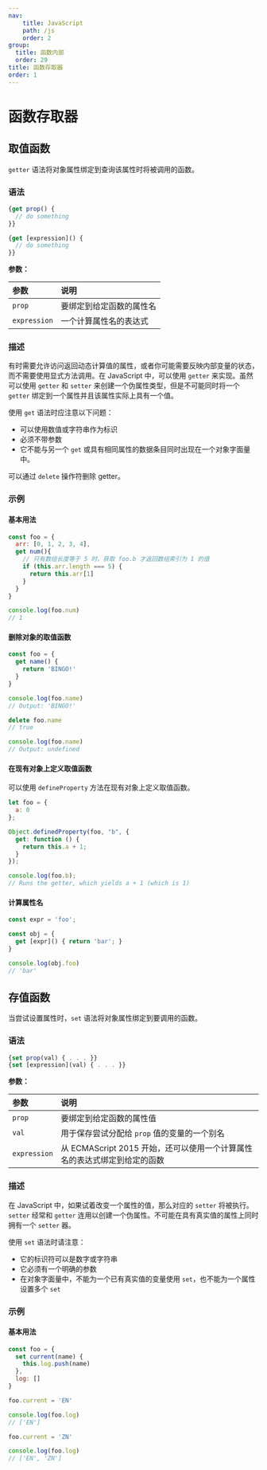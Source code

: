 ```yaml
---
nav:
    title: JavaScript
    path: /js
    order: 2
group:
  title: 函数内部
  order: 29
title: 函数存取器
order: 1
---
```


# 函数存取器

## 取值函数

`getter` 语法将对象属性绑定到查询该属性时将被调用的函数。

### 语法

```js
{get prop() {
  // do something
}}

{get [expression]() {
  // do something
}}
```

**参数：**

| 参数         | 说明                     |
| :----------- | :----------------------- |
| `prop`       | 要绑定到给定函数的属性名 |
| `expression` | 一个计算属性名的表达式   |

### 描述

有时需要允许访问返回动态计算值的属性，或者你可能需要反映内部变量的状态，而不需要使用显式方法调用。在  JavaScript 中，可以使用 `getter` 来实现。虽然可以使用 `getter` 和 `setter` 来创建一个伪属性类型，但是不可能同时将一个 `getter` 绑定到一个属性并且该属性实际上具有一个值。

使用 `get` 语法时应注意以下问题：

- 可以使用数值或字符串作为标识
- 必须不带参数
- 它不能与另一个 `get` 或具有相同属性的数据条目同时出现在一个对象字面量中。

可以通过 `delete` 操作符删除 getter。

### 示例

#### 基本用法

```js
const foo = {
  arr: [0, 1, 2, 3, 4],
  get num(){
    // 只有数组长度等于 5 时，获取 foo.b 才返回数组索引为 1 的值
    if (this.arr.length === 5) {
      return this.arr[1]
    }
  }
}

console.log(foo.num)
// 1
```

#### 删除对象的取值函数

```js
const foo = {
  get name() {
    return 'BINGO!'
  }
}

console.log(foo.name)
// Output: 'BINGO!'

delete foo.name
// true

console.log(foo.name)
// Output: undefined
```

#### 在现有对象上定义取值函数

可以使用 `defineProperty` 方法在现有对象上定义取值函数。

```js
let foo = {
  a: 0
};

Object.definedProperty(foo, "b", {
  get: function () {
    return this.a + 1;
  }
});

console.log(foo.b);
// Runs the getter, which yields a + 1 (which is 1)
```

#### 计算属性名

```js
const expr = 'foo';

const obj = {
  get [expr]() { return 'bar'; }
}

console.log(obj.foo)
// 'bar'
```

## 存值函数

当尝试设置属性时，`set` 语法将对象属性绑定到要调用的函数。

### 语法

```js
{set prop(val) { . . . }}
{set [expression](val) { . . . }}
```

**参数：**

| 参数         | 说明                                                                      |
| :----------- | :------------------------------------------------------------------------ |
| `prop`       | 要绑定到给定函数的属性值                                                  |
| `val`        | 用于保存尝试分配给 `prop` 值的变量的一个别名                              |
| `expression` | 从 ECMAScript 2015 开始，还可以使用一个计算属性名的表达式绑定到给定的函数 |

### 描述

在 JavaScript 中，如果试着改变一个属性的值，那么对应的 `setter` 将被执行。`setter` 经常和 `getter` 连用以创建一个伪属性。不可能在具有真实值的属性上同时拥有一个 `setter` 器。

使用 `set` 语法时请注意：

- 它的标识符可以是数字或字符串
- 它必须有一个明确的参数
- 在对象字面量中，不能为一个已有真实值的变量使用 `set`，也不能为一个属性设置多个 `set`

### 示例

#### 基本用法

```js
const foo = {
  set current(name) {
    this.log.push(name)
  },
  log: []
}

foo.current = 'EN'

console.log(foo.log)
// ['EN']

foo.current = 'ZN'

console.log(foo.log)
// ['EN', 'ZN']
```
